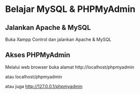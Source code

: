 # Belajar MySQL &amp; PHPMyAdmin

## Jalankan Apache & MySQL

Buka Xampp Control dan jalankan Apache & MySQL

## Akses PHPMyAdmin

Melalui web browser buka alamat http://localhost/phpmyadmin

atau localhost/phpmyadmin

atau juga http://127.0.0.1/phpmyadmin